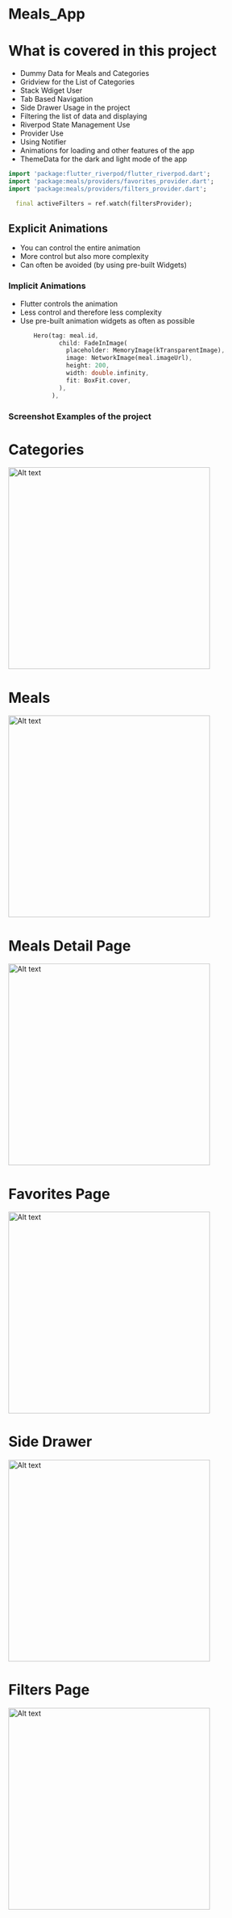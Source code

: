 # Meals_App
# What is covered in this project 
- Dummy Data for Meals and Categories 
- Gridview for the List of Categories
- Stack Wdiget User
- Tab Based Navigation 
- Side Drawer Usage in the project
- Filtering the list of data and displaying
- Riverpod State Management Use
- Provider Use 
- Using Notifier
- Animations for loading and other features of the app
- ThemeData for the dark and light mode of the app



```dart
import 'package:flutter_riverpod/flutter_riverpod.dart';
import 'package:meals/providers/favorites_provider.dart';
import 'package:meals/providers/filters_provider.dart';

  final activeFilters = ref.watch(filtersProvider);
```

## Explicit Animations
- You can control the entire animation
- More control but also more complexity
- Can often be avoided (by using pre-built Widgets)

### Implicit Animations
- Flutter controls the animation
- Less control and therefore less complexity
- Use pre-built animation widgets as often as possible

```dart
       Hero(tag: meal.id,
              child: FadeInImage(
                placeholder: MemoryImage(kTransparentImage),
                image: NetworkImage(meal.imageUrl),
                height: 200,
                width: double.infinity,
                fit: BoxFit.cover,
              ),
            ),
```

### Screenshot Examples of the project

# Categories 
<img src="lib/assets/categories.png" alt="Alt text" style="width:400px;">


# Meals
<img src="lib/assets/meals.png" alt="Alt text" style=" width:400px;">

# Meals Detail Page 
<img src="lib/assets/meal_detail.png" alt="Alt text" style=" width:400px;">

# Favorites Page 
<img src="lib/assets/favorites.png" alt="Alt text" style=" width:400px;">

# Side Drawer 
<img src="lib/assets/side-drawer.png" alt="Alt text" style=" width:400px;">

# Filters Page 
<img src="lib/assets/filters.png" alt="Alt text" style=" width:400px;">

